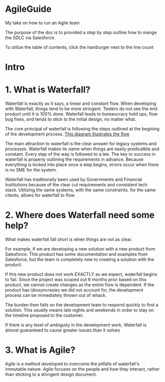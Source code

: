 # AgileGuide
My take on how to run an Agile team

The purpose of the doc is to provided a step by step outline how to mange the SDLC via Salesforce. 

To utilize the table of contents, click the hamburger next to the line count


# Intro

# 1. What is Waterfall? 
Waterfall is exactly as it says, a linear and constant flow. When developing with Waterfall, things tend to be more stringent. Testers do not see the end product until it is 100% done. Waterfall leads to bureaucracy hold ups, flow bug fixes, and tends to stick to the initial design, no matter what.  

The core principal of waterfall is following the steps outlined at the begining of the development process. [This diagram illustrates the flow](https://lucid.app/lucidchart/0075636a-267f-4d14-93f5-4e4f53dba908/edit?page=0_0&invitationId=inv_a86c91a3-9f9b-47e8-b54c-99868ea6e6e7#)

The main attraction to waterfall is the clear answer for legacy systems and processes. Waterfall makes its name when things are easily predicatble and constant. Every step of the way is followed to a tee. The key to success in waterfall is properly outlining the requirements in advance. Because everything is locked into place once a step begins, errors occur when there is no SME for the system. 

Waterfall has traditionally been used by Governments and Financial Institutions because of the clear cut requirements and consistent tech stack. Utilizing the same systems, with the same constraints, for the same clients, allows for waterfall to flow. 

# 2. Where does Waterfall need some help?
What makes waterfall fall short is when things are not as clear. 

For example, if we are developing a new solution with a new product from Salesforce. This product has some documentation and examples from Salesforce, but the team is completely new to creating a solution with the product. 

If this new product does not work EXACTLY as we expect, waterfall begins to fail. Since the project was scoped out 6 months prior based on this product, we cannot create changes as the entire flow is dependent. If the product has idiosyncrasies we did not account for, the development process can be immediately thrown out of whack. 

The burden then falls on the development team to respond quickly to find a solution. This usually means late nights and weekends in order to stay on the timeline proposed to the customer. 

If there is any level of ambiguity in the development work, Waterfall is almost guaranteed to cause greater issues than it solves


# 3. What is Agile?
Agile is a method developed to overcome the pitfalls of waterfall's immutable nature. Agile focuses on the people and how they interact, rather than sticking to a stringent design document. 
